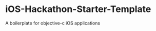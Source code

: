 iOS-Hackathon-Starter-Template
==============================

A boilerplate for objective-c iOS applications
